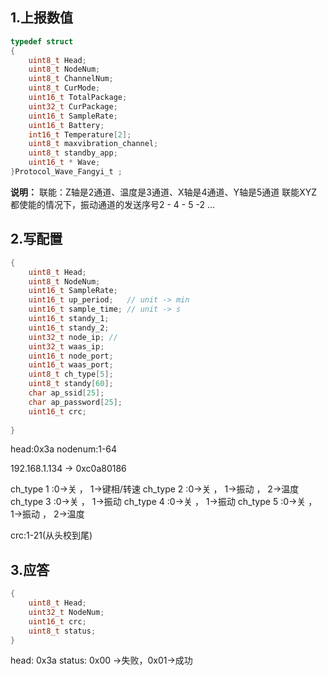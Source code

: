 

## 1.上报数值
```c
typedef struct
{
	uint8_t Head;
	uint8_t NodeNum;
	uint8_t ChannelNum;
	uint8_t CurMode;
	uint16_t TotalPackage;
	uint32_t CurPackage;
	uint16_t SampleRate;
	uint16_t Battery;
	int16_t Temperature[2];
    uint8_t maxvibration_channel;
    uint8_t standby_app;
	uint16_t * Wave;
}Protocol_Wave_Fangyi_t ; 

```
**说明：**
联能：Z轴是2通道、温度是3通道、X轴是4通道、Y轴是5通道
联能XYZ都使能的情况下，振动通道的发送序号2 - 4 - 5 -2 ...

## 2.写配置
```c
{
	uint8_t Head;
	uint8_t NodeNum;
	uint16_t SampleRate;
	uint16_t up_period;   // unit -> min
	uint16_t sample_time; // unit -> s
	uint16_t standy_1;
	uint16_t standy_2;
	uint32_t node_ip; // 
	uint32_t waas_ip;
	uint16_t node_port;
	uint16_t waas_port;
	uint8_t ch_type[5];
	uint8_t standy[60];
	char ap_ssid[25];
	char ap_password[25];
	uint16_t crc;
	
}
```
head:0x3a
nodenum:1-64

192.168.1.134  -> 0xc0a80186

ch_type 1 :0->关 ， 1->键相/转速
ch_type 2 :0->关 ， 1->振动 ， 2->温度
ch_type 3 :0->关 ， 1->振动
ch_type 4 :0->关 ， 1->振动
ch_type 5 :0->关 ， 1->振动 ， 2->温度

crc:1-21(从头校到尾)

## 3.应答
```c
{
	uint8_t Head;
	uint32_t NodeNum;
	uint16_t crc;
	uint8_t status;
}


```
head: 0x3a
status: 0x00 ->失败，0x01->成功



